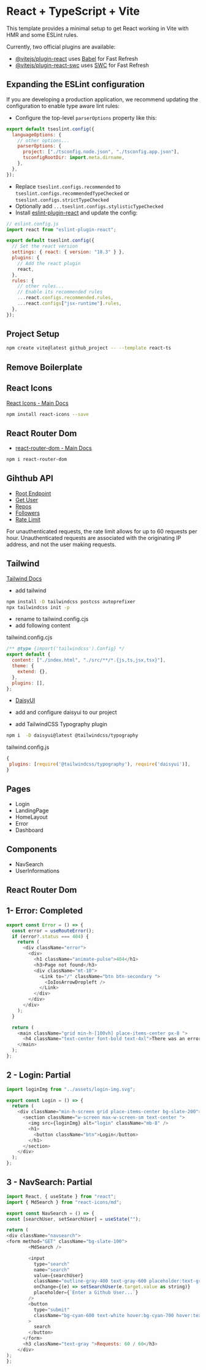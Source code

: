 # React + TypeScript + Vite

This template provides a minimal setup to get React working in Vite with HMR and some ESLint rules.

Currently, two official plugins are available:

- [@vitejs/plugin-react](https://github.com/vitejs/vite-plugin-react/blob/main/packages/plugin-react/README.md) uses [Babel](https://babeljs.io/) for Fast Refresh
- [@vitejs/plugin-react-swc](https://github.com/vitejs/vite-plugin-react-swc) uses [SWC](https://swc.rs/) for Fast Refresh

## Expanding the ESLint configuration

If you are developing a production application, we recommend updating the configuration to enable type aware lint rules:

- Configure the top-level `parserOptions` property like this:

```js
export default tseslint.config({
  languageOptions: {
    // other options...
    parserOptions: {
      project: ["./tsconfig.node.json", "./tsconfig.app.json"],
      tsconfigRootDir: import.meta.dirname,
    },
  },
});
```

- Replace `tseslint.configs.recommended` to `tseslint.configs.recommendedTypeChecked` or `tseslint.configs.strictTypeChecked`
- Optionally add `...tseslint.configs.stylisticTypeChecked`
- Install [eslint-plugin-react](https://github.com/jsx-eslint/eslint-plugin-react) and update the config:

```js
// eslint.config.js
import react from "eslint-plugin-react";

export default tseslint.config({
  // Set the react version
  settings: { react: { version: "18.3" } },
  plugins: {
    // Add the react plugin
    react,
  },
  rules: {
    // other rules...
    // Enable its recommended rules
    ...react.configs.recommended.rules,
    ...react.configs["jsx-runtime"].rules,
  },
});
```

## Project Setup

```sh
npm create vite@latest github_project -- --template react-ts
```

## Remove Boilerplate

## React Icons

[React Icons - Main Docs](https://react-icons.github.io/react-icons/)

```sh
npm install react-icons --save
```

## React Router Dom

- [react-router-dom - Main Docs](https://reactrouter.com/web/guides/quick-start)

```sh
npm i react-router-dom
```

## Gihthub API

- [Root Endpoint](https://api.github.com)
- [Get User](https://api.github.com/users/wesbos)
- [Repos](https://api.github.com/users/CR7sewey/repos?per_page=100)
- [Followers](https://api.github.com/users/CR7sewey/followers)
- [Rate Limit](https://api.github.com/rate_limit)

For unauthenticated requests, the rate limit allows for up to 60 requests per hour. Unauthenticated requests are associated with the originating IP address, and not the user making requests.

## Tailwind

[Tailwind Docs](https://tailwindcss.com/docs/guides/vite)

- add tailwind

```sh
npm install -D tailwindcss postcss autoprefixer
npx tailwindcss init -p
```

- rename to tailwind.config.cjs
- add following content

tailwind.config.cjs

```js
/** @type {import('tailwindcss').Config} */
export default {
  content: ["./index.html", "./src/**/*.{js,ts,jsx,tsx}"],
  theme: {
    extend: {},
  },
  plugins: [],
};
```

- [DaisyUI](https://daisyui.com/)

- add and configure daisyui to our project
- add TailwindCSS Typography plugin

```sh
npm i  -D daisyui@latest @tailwindcss/typography
```

tailwind.config.js

```js
{
 plugins: [require('@tailwindcss/typography'), require('daisyui')],
}
```

## Pages

- Login
- LandingPage
- HomeLayout
- Error
- Dashboard

## Components

- NavSearch
- UserInformations

## React Router Dom

## 1- Error: Completed

```js
export const Error = () => {
  const error = useRouteError();
  if (error?.status === 404) {
    return (
      <div className="error">
        <div>
          <h1 className="animate-pulse">404</h1>
          <h3>Page not found</h3>
          <div className="mt-10">
            <Link to="/" className="btn btn-secondary ">
              <IoIosArrowDropleft />
            </Link>
          </div>
        </div>
      </div>
    );
  }

  return (
    <main className="grid min-h-[100vh] place-items-center px-8 ">
      <h4 className="text-center font-bold text-4xl">There was an error... </h4>
    </main>
  );
};
```

## 2 - Login: Partial

```js
import loginImg from "../assets/login-img.svg";

export const Login = () => {
  return (
    <div className="min-h-screen grid place-items-center bg-slate-200">
      <section className="w-screen max-w-screen-sm text-center ">
        <img src={loginImg} alt="login" className="mb-8" />
        <h1>
          <button className="btn">Login</button>
        </h1>
      </section>
    </div>
  );
};
```

## 3 - NavSearch: Partial

```js
import React, { useState } from "react";
import { MdSearch } from "react-icons/md";

export const NavSearch = () => {
const [searchUser, setSearchUser] = useState("");

return (
<div className="navsearch">
<form method="GET" className="bg-slate-100">
        <MdSearch />

        <input
          type="search"
          name="search"
          value={searchUser}
          className="outline-gray-400 text-gray-600 placeholder:text-gray-800"
          onChange={(e) => setSearchUser(e.target.value as string)}
          placeholder={`Enter a Github User...`}
        />
        <button
          type="submit"
          className="bg-cyan-600 text-white hover:bg-cyan-700 hover:text-zinc-200 transition"
        >
          search
        </button>
      </form>
      <h3 className="text-gray ">Requests: 60 / 60</h3>
    </div>
);
};
```
